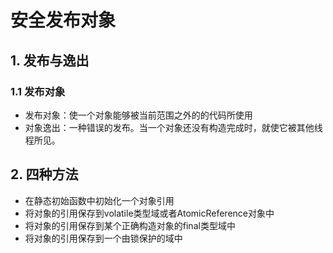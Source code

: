 # 安全发布对象

## 1. 发布与逸出

### 1.1 发布对象

+ 发布对象：使一个对象能够被当前范围之外的的代码所使用
+ 对象逸出：一种错误的发布。当一个对象还没有构造完成时，就使它被其他线程所见。

## 2. 四种方法

+ 在静态初始函数中初始化一个对象引用
+ 将对象的引用保存到volatile类型域或者AtomicReference对象中
+ 将对象的引用保存到某个正确构造对象的final类型域中
+ 将对象的引用保存到一个由锁保护的域中 